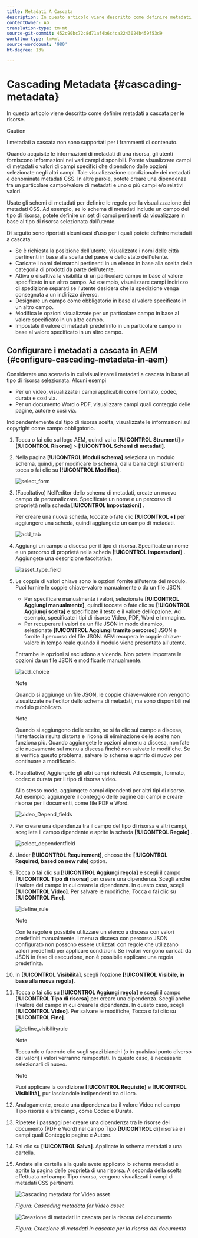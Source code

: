 ```yaml
---
title: Metadati A Cascata
description: In questo articolo viene descritto come definire metadati a cascata per le risorse.
contentOwner: AG
translation-type: tm+mt
source-git-commit: 452c90bc72c8d71af4b6c4ca2243024b459f53d9
workflow-type: tm+mt
source-wordcount: '980'
ht-degree: 13%

---
```



# Cascading Metadata {#cascading-metadata}

In questo articolo viene descritto come definire metadati a cascata per le risorse.

>[!CAUTION]
>
>I metadati a cascata non sono supportati per i frammenti di contenuto.

Quando acquisite le informazioni di metadati di una risorsa, gli utenti forniscono informazioni nei vari campi disponibili. Potete visualizzare campi di metadati o valori di campi specifici che dipendono dalle opzioni selezionate negli altri campi. Tale visualizzazione condizionale dei metadati è denominata metadati CSS. In altre parole, potete creare una dipendenza tra un particolare campo/valore di metadati e uno o più campi e/o relativi valori.

Usate gli schemi di metadati per definire le regole per la visualizzazione dei metadati CSS. Ad esempio, se lo schema di metadati include un campo del tipo di risorsa, potete definire un set di campi pertinenti da visualizzare in base al tipo di risorsa selezionata dall’utente.

Di seguito sono riportati alcuni casi d’uso per i quali potete definire metadati a cascata:

* Se è richiesta la posizione dell&#39;utente, visualizzate i nomi delle città pertinenti in base alla scelta del paese e dello stato dell&#39;utente.
* Caricate i nomi dei marchi pertinenti in un elenco in base alla scelta della categoria di prodotti da parte dell&#39;utente.
* Attiva o disattiva la visibilità di un particolare campo in base al valore specificato in un altro campo. Ad esempio, visualizzare campi indirizzo di spedizione separati se l&#39;utente desidera che la spedizione venga consegnata a un indirizzo diverso.
* Designare un campo come obbligatorio in base al valore specificato in un altro campo.
* Modifica le opzioni visualizzate per un particolare campo in base al valore specificato in un altro campo.
* Impostate il valore di metadati predefinito in un particolare campo in base al valore specificato in un altro campo.

## Configurare i metadati a cascata in AEM {#configure-cascading-metadata-in-aem}

Considerate uno scenario in cui visualizzare i metadati a cascata in base al tipo di risorsa selezionata. Alcuni esempi

* Per un video, visualizzate i campi applicabili come formato, codec, durata e così via.
* Per un documento Word o PDF, visualizzare campi quali conteggio delle pagine, autore e così via.

Indipendentemente dal tipo di risorsa scelta, visualizzate le informazioni sul copyright come campo obbligatorio.

1. Tocca o fai clic sul logo AEM, quindi vai a **[!UICONTROL Strumenti]** > **[!UICONTROL Risorse]** > **[!UICONTROL Schemi di metadati]**.
1. Nella pagina **[!UICONTROL Moduli schema]** seleziona un modulo schema, quindi, per modificare lo schema, dalla barra degli strumenti tocca o fai clic su **[!UICONTROL Modifica]**.

   ![select_form](assets/select_form.png)

1. (Facoltativo) Nell’editor dello schema di metadati, create un nuovo campo da personalizzare. Specificate un nome e un percorso di proprietà nella scheda **[!UICONTROL Impostazioni]** .

   Per creare una nuova scheda, toccate o fate clic **[!UICONTROL +]** per aggiungere una scheda, quindi aggiungete un campo di metadati.

   ![add_tab](assets/add_tab.png)

1. Aggiungi un campo a discesa per il tipo di risorsa. Specificate un nome e un percorso di proprietà nella scheda **[!UICONTROL Impostazioni]** . Aggiungete una descrizione facoltativa.

   ![asset_type_field](assets/asset_type_field.png)

1. Le coppie di valori chiave sono le opzioni fornite all&#39;utente del modulo. Puoi fornire le coppie chiave-valore manualmente o da un file JSON.

   * Per specificare manualmente i valori, selezionate **[!UICONTROL Aggiungi manualmente]**, quindi toccate o fate clic su **[!UICONTROL Aggiungi scelta]** e specificate il testo e il valore dell’opzione. Ad esempio, specificate i tipi di risorse Video, PDF, Word e Immagine.
   * Per recuperare i valori da un file JSON in modo dinamico, selezionate **[!UICONTROL Aggiungi tramite percorso]** JSON e fornite il percorso del file JSON. AEM recupera le coppie chiave-valore in tempo reale quando il modulo viene presentato all&#39;utente.

   Entrambe le opzioni si escludono a vicenda. Non potete importare le opzioni da un file JSON e modificarle manualmente.

   ![add_choice](assets/add_choice.png)

   >[!NOTE]
   >
   >Quando si aggiunge un file JSON, le coppie chiave-valore non vengono visualizzate nell&#39;editor dello schema di metadati, ma sono disponibili nel modulo pubblicato.

   >[!NOTE]
   >
   >Quando si aggiungono delle scelte, se si fa clic sul campo a discesa, l&#39;interfaccia risulta distorta e l&#39;icona di eliminazione delle scelte non funziona più. Quando aggiungete le opzioni al menu a discesa, non fate clic nuovamente sul menu a discesa finché non salvate le modifiche. Se si verifica questo problema, salvare lo schema e aprirlo di nuovo per continuare a modificarlo.

1. (Facoltativo) Aggiungete gli altri campi richiesti. Ad esempio, formato, codec e durata per il tipo di risorsa video.

   Allo stesso modo, aggiungete campi dipendenti per altri tipi di risorse. Ad esempio, aggiungere il conteggio delle pagine dei campi e creare risorse per i documenti, come file PDF e Word.

   ![video_Depend_fields](assets/video_dependent_fields.png)

1. Per creare una dipendenza tra il campo del tipo di risorsa e altri campi, scegliete il campo dipendente e aprite la scheda **[!UICONTROL Regole]** .

   ![select_dependentfield](assets/select_dependentfield.png)

1. Under **[!UICONTROL Requirement]**, choose the **[!UICONTROL Required, based on new rule]** option.
1. Tocca o fai clic su **[!UICONTROL Aggiungi regola]** e scegli il campo **[!UICONTROL Tipo di risorsa]** per creare una dipendenza. Scegli anche il valore del campo in cui creare la dipendenza. In questo caso, scegli **[!UICONTROL Video]**. Per salvare le modifiche, Tocca o fai clic su **[!UICONTROL Fine]**.

   ![define_rule](assets/define_rule.png)

   >[!NOTE]
   >
   >Con le regole è possibile utilizzare un elenco a discesa con valori predefiniti manualmente. I menu a discesa con percorso JSON configurato non possono essere utilizzati con regole che utilizzano valori predefiniti per applicare condizioni. Se i valori vengono caricati da JSON in fase di esecuzione, non è possibile applicare una regola predefinita.

1. In **[!UICONTROL Visibilità]**, scegli l’opzione **[!UICONTROL Visibile, in base alla nuova regola]**.

1. Tocca o fai clic su **[!UICONTROL Aggiungi regola]** e scegli il campo **[!UICONTROL Tipo di risorsa]** per creare una dipendenza. Scegli anche il valore del campo in cui creare la dipendenza. In questo caso, scegli **[!UICONTROL Video]**. Per salvare le modifiche, Tocca o fai clic su **[!UICONTROL Fine]**.

   ![define_visibilityrule](assets/define_visibilityrule.png)

   >[!NOTE]
   >
   >Toccando o facendo clic sugli spazi bianchi (o in qualsiasi punto diverso dai valori) i valori verranno reimpostati. In questo caso, è necessario selezionarli di nuovo.

   >[!NOTE]
   >
   >Puoi applicare la condizione **[!UICONTROL Requisito]** e **[!UICONTROL Visibilità]**, pur lasciandole indipendenti tra di loro.

1. Analogamente, create una dipendenza tra il valore Video nel campo Tipo risorsa e altri campi, come Codec e Durata.
1. Ripetete i passaggi per creare una dipendenza tra le risorse del documento (PDF e Word) nel campo Tipo **[!UICONTROL di]** risorsa e i campi quali Conteggio pagine e Autore.
1. Fai clic su **[!UICONTROL Salva]**. Applicate lo schema metadati a una cartella.

1. Andate alla cartella alla quale avete applicato lo schema metadati e aprite la pagina delle proprietà di una risorsa. A seconda della scelta effettuata nel campo Tipo risorsa, vengono visualizzati i campi di metadati CSS pertinenti.

   ![Cascading metadata for Video asset](assets/video_asset.png)

   *Figura: Cascading metadata for Video asset*

   ![Creazione di metadati in cascata per la risorsa del documento](assets/doc_type_fields.png)

   *Figura: Creazione di metadati in cascata per la risorsa del documento*
